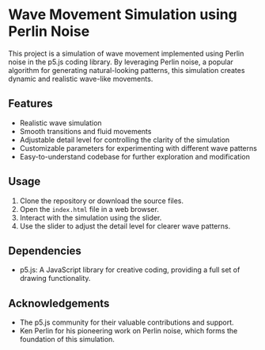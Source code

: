 # Wave Movement Simulation using Perlin Noise

This project is a simulation of wave movement implemented using Perlin noise in the p5.js coding library. By leveraging Perlin noise, a popular algorithm for generating natural-looking patterns, this simulation creates dynamic and realistic wave-like movements.

## Features
- Realistic wave simulation
- Smooth transitions and fluid movements
- Adjustable detail level for controlling the clarity of the simulation
- Customizable parameters for experimenting with different wave patterns
- Easy-to-understand codebase for further exploration and modification

## Usage
1. Clone the repository or download the source files.
2. Open the `index.html` file in a web browser.
3. Interact with the simulation using the slider.
4. Use the slider to adjust the detail level for clearer wave patterns.

## Dependencies
- p5.js: A JavaScript library for creative coding, providing a full set of drawing functionality.

## Acknowledgements
- The p5.js community for their valuable contributions and support.
- Ken Perlin for his pioneering work on Perlin noise, which forms the foundation of this simulation.
